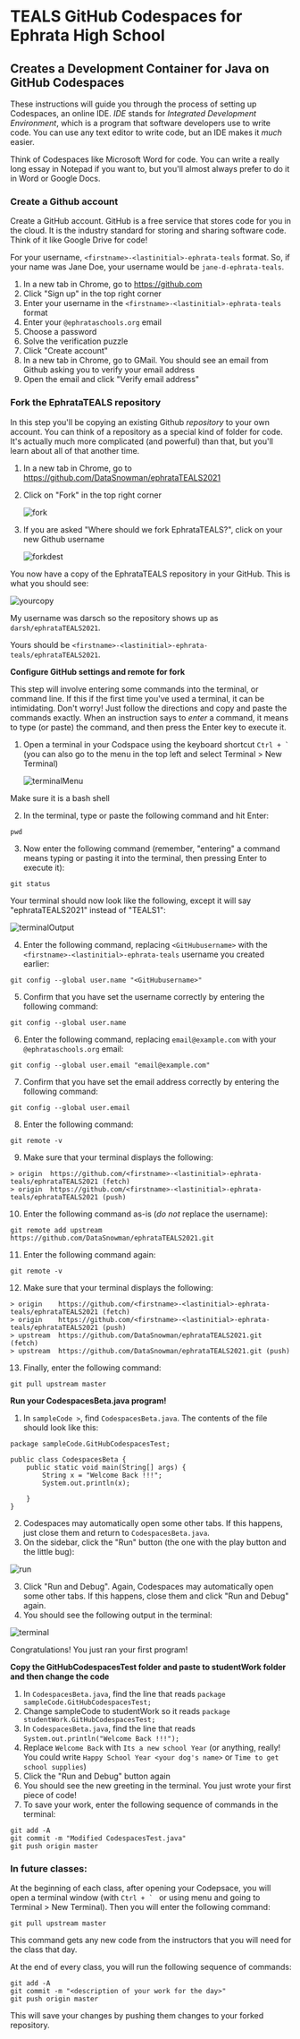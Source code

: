 # TEALS GitHub Codespaces for Ephrata High School
## Creates a Development Container for Java on GitHub Codespaces

These instructions will guide you through the process of setting up Codespaces, an online IDE. _IDE_ stands for _Integrated Development Environment_, which is a program that software developers use to write code. You can use any text editor to write code, but an IDE makes it _much_ easier.

Think of Codespaces like Microsoft Word for code. You can write a really long essay in Notepad if you want to, but you'll almost always prefer to do it in Word or Google Docs.

### Create a Github account

Create a GitHub account. GitHub is a free service that stores code for you in the cloud. It is the industry standard for storing and sharing software code. Think of it like Google Drive for code!

For your username, `<firstname>-<lastinitial>-ephrata-teals` format. So, if your name was Jane Doe, your username would be `jane-d-ephrata-teals`.

  1. In a new tab in Chrome, go to https://github.com
  2. Click "Sign up" in the top right corner
  3. Enter your username in the `<firstname>-<lastinitial>-ephrata-teals` format
  4. Enter your `@ephrataschools.org` email
  5. Choose a password
  6. Solve the verification puzzle
  7. Click "Create account"
  8. In a new tab in Chrome, go to GMail. You should see an email from Github asking you to verify your email address
  9. Open the email and click "Verify email address"
  
### Fork the EphrataTEALS repository

In this step you'll be copying an existing Github _repository_ to your own account. You can think of a repository as a special kind of folder for code. It's actually much more complicated (and powerful) than that, but you'll learn about all of that another time.

  1. In a new tab in Chrome, go to https://github.com/DataSnowman/ephrataTEALS2021
  2. Click on "Fork" in the top right corner

        ![fork](https://raw.githubusercontent.com/DataSnowman/ephrataTEALS2021/master/images/fork.png)
        
  3. If you are asked "Where should we fork EphrataTEALS?", click on your new Github username

        ![forkdest](https://raw.githubusercontent.com/DataSnowman/ephrataTEALS2021/master/images/forkdest.png)

You now have a copy of the EphrataTEALS repository in your GitHub. This is what you should see:

![yourcopy](https://raw.githubusercontent.com/DataSnowman/b/master/images/yourcopy.png)

My username was darsch so the repository shows up as `darsh/ephrataTEALS2021`.

Yours should be `<firstname>-<lastinitial>-ephrata-teals/ephrataTEALS2021`.

**Configure GitHub settings and remote for fork**

This step will involve entering some commands into the terminal, or command line. If this if the first time you've used a terminal, it can be intimidating. Don't worry! Just follow the directions and copy and paste the commands exactly. When an instruction says to _enter_ a command, it means to type (or paste) the command, and then press the Enter key to execute it.

  1. Open a terminal in your Codspace using the keyboard shortcut ``Ctrl + ` `` (you can also go to the menu in the top left and select Terminal > New Terminal) 
       
       ![terminalMenu](https://raw.githubusercontent.com/DataSnowman/ephrataTEALS2021/master/images/terminalMenu.png)

  Make sure it is a bash shell

  2. In the terminal, type or paste the following command and hit Enter:

```
pwd
```

  3. Now enter the following command (remember, "entering" a command means typing or pasting it into the terminal, then pressing Enter to execute it):

```
git status
```

  Your terminal should now look like the following, except it will say "ephrataTEALS2021" instead of "TEALS1":

  ![terminalOutput](https://raw.githubusercontent.com/DataSnowman/ephrataTEALS2021/master/images/terminalOutput.png)

  4. Enter the following command, replacing `<GitHubusername>` with the `<firstname>-<lastinitial>-ephrata-teals` username you created earlier:

```
git config --global user.name "<GitHubusername>"
```

  5. Confirm that you have set the username correctly by entering the following command:

```
git config --global user.name
```

  6. Enter the following command, replacing `email@example.com` with your `@ephrataschools.org` email:

```
git config --global user.email "email@example.com"
```

  7. Confirm that you have set the email address correctly by entering the following command:

```
git config --global user.email
```

  8. Enter the following command:

```
git remote -v
```

  9. Make sure that your terminal displays the following:

```
> origin  https://github.com/<firstname>-<lastinitial>-ephrata-teals/ephrataTEALS2021 (fetch)
> origin  https://github.com/<firstname>-<lastinitial>-ephrata-teals/ephrataTEALS2021 (push)
```
    
  10. Enter the following command as-is (_do not_ replace the username):

```
git remote add upstream https://github.com/DataSnowman/ephrataTEALS2021.git
```

  11. Enter the following command again:

```
git remote -v
```

  12. Make sure that your terminal displays the following:

```
> origin    https://github.com/<firstname>-<lastinitial>-ephrata-teals/ephrataTEALS2021 (fetch)
> origin    https://github.com/<firstname>-<lastinitial>-ephrata-teals/ephrataTEALS2021 (push)
> upstream  https://github.com/DataSnowman/ephrataTEALS2021.git (fetch)
> upstream  https://github.com/DataSnowman/ephrataTEALS2021.git (push)
```

  13. Finally, enter the following command:

```
git pull upstream master
```

**Run your CodespacesBeta.java program!**

  1. In `sampleCode >`, find `CodespacesBeta.java`.  The contents of the file should look like this:

```
package sampleCode.GitHubCodespacesTest;

public class CodespacesBeta {
    public static void main(String[] args) {
        String x = "Welcome Back !!!";
        System.out.println(x);
        
    }
}
```
  2. Codespaces may automatically open some other tabs. If this happens, just close them and return to `CodespacesBeta.java`.
  3. On the sidebar, click the "Run" button (the one with the play button and the little bug):

   ![run](https://raw.githubusercontent.com/DataSnowman/ephrataTEALS2021/master/images/run.png)

  3. Click "Run and Debug". Again, Codespaces may automatically open some other tabs. If this happens, close them and click "Run and Debug" again.
  4. You should see the following output in the terminal:

  ![terminal](https://raw.githubusercontent.com/DataSnowman/ephrataTEALS2021/master/images/terminal.png)

Congratulations! You just ran your first program!

**Copy the GitHubCodespacesTest folder and paste to studentWork folder and then change the code**

  1. In `CodespacesBeta.java`, find the line that reads `package sampleCode.GitHubCodespacesTest;`
  2. Change sampleCode to studentWork so it reads `package studentWork.GitHubCodespacesTest;`
  3. In `CodespacesBeta.java`, find the line that reads `System.out.println("Welcome Back !!!");`
  4. Replace `Welcome Back` with `Its a new school Year` (or anything, really! You could write `Happy School Year <your dog's name>` or `Time to get school supplies`)
  5. Click the "Run and Debug" button again
  6. You should see the new greeting in the terminal. You just wrote your first piece of code!
  7. To save your work, enter the following sequence of commands in the terminal:
  
```
git add -A
git commit -m "Modified CodespacesTest.java"
git push origin master
```

### In future classes:

At the beginning of each class, after opening your Codepsace, you will open a terminal window (with ``Ctrl + ` `` or using menu and going to Terminal > New Terminal). Then you will enter the following command:

```
git pull upstream master
```

This command gets any new code from the instructors that you will need for the class that day.

At the end of every class, you will run the following sequence of commands:

```
git add -A
git commit -m "<description of your work for the day>"
git push origin master
```
This will save your changes by pushing them changes to your forked repository.

